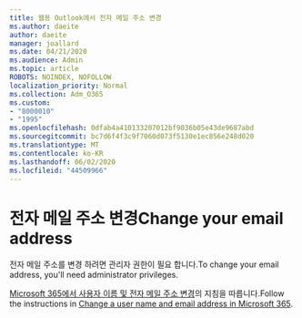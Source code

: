 ```yaml
---
title: 웹용 Outlook에서 전자 메일 주소 변경
ms.author: daeite
author: daeite
manager: joallard
ms.date: 04/21/2020
ms.audience: Admin
ms.topic: article
ROBOTS: NOINDEX, NOFOLLOW
localization_priority: Normal
ms.collection: Adm_O365
ms.custom:
- "8000010"
- "1995"
ms.openlocfilehash: 0dfab4a410133207012bf9036b05e43de9687abd
ms.sourcegitcommit: bc7d6f4f3c9f7060d073f5130e1ec856e248d020
ms.translationtype: MT
ms.contentlocale: ko-KR
ms.lasthandoff: 06/02/2020
ms.locfileid: "44509966"
---
```

# <a name="change-your-email-address"></a><span data-ttu-id="73e82-102">전자 메일 주소 변경</span><span class="sxs-lookup"><span data-stu-id="73e82-102">Change your email address</span></span> 

<span data-ttu-id="73e82-103">전자 메일 주소를 변경 하려면 관리자 권한이 필요 합니다.</span><span class="sxs-lookup"><span data-stu-id="73e82-103">To change your email address, you'll need administrator privileges.</span></span>
  
<span data-ttu-id="73e82-104">[Microsoft 365에서 사용자 이름 및 전자 메일 주소 변경](https://docs.microsoft.com/microsoft-365/admin/add-users/change-a-user-name-and-email-address)의 지침을 따릅니다.</span><span class="sxs-lookup"><span data-stu-id="73e82-104">Follow the instructions in [Change a user name and email address in Microsoft 365](https://docs.microsoft.com/microsoft-365/admin/add-users/change-a-user-name-and-email-address).</span></span>